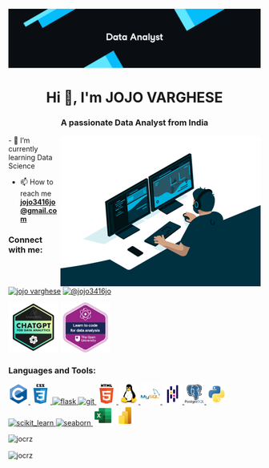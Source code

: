 ![MasterHead](https://github.com/JOCRZ/jocrz/blob/main/banner.png)
<h1 align="center">Hi 👋, I'm JOJO VARGHESE</h1>
<h3 align="center">A passionate Data Analyst from India</h3>
<img align="right" alt="analyst" width="400" src="https://github.com/JOCRZ/jocrz/blob/main/850477fed08bfe98598082bcd309ce70.gif">
- 🌱 I’m currently learning Data Science

- 📫 How to reach me **jojo3416jo@gmail.com**

<h3 align="left">Connect with me:</h3>
<p align="left">
<a href="https://linkedin.com/in/jojo varghese" target="blank"><img align="center" src="https://raw.githubusercontent.com/rahuldkjain/github-profile-readme-generator/master/src/images/icons/Social/linked-in-alt.svg" alt="jojo varghese" height="30" width="40" /></a>
<a href="https://medium.com/@jojo3416jo" target="blank"><img align="center" src="https://raw.githubusercontent.com/rahuldkjain/github-profile-readme-generator/master/src/images/icons/Social/medium.svg" alt="@jojo3416jo" height="30" width="40" /></a>
</p>

 <img src="https://github.com/JOCRZ/jocrz/blob/main/9311e6f6-62df-4be2-91b8-8db1bfb72453.png" alt="Badge" width="100" height="100"/> </a> 
 <img src="https://github.com/JOCRZ/jocrz/blob/main/Learn_to_code_for_data_analysis.png" alt="Badge" width="100" height="100"/> </a> 

<h3 align="left">Languages and Tools:</h3>
<p align="left"> <a href="https://www.cprogramming.com/" target="_blank" rel="noreferrer"> <img src="https://raw.githubusercontent.com/devicons/devicon/master/icons/c/c-original.svg" alt="c" width="40" height="40"/> </a> <a href="https://www.w3schools.com/css/" target="_blank" rel="noreferrer"> <img src="https://raw.githubusercontent.com/devicons/devicon/master/icons/css3/css3-original-wordmark.svg" alt="css3" width="40" height="40"/> </a> <a href="https://flask.palletsprojects.com/" target="_blank" rel="noreferrer"> <img src="https://www.vectorlogo.zone/logos/pocoo_flask/pocoo_flask-icon.svg" alt="flask" width="40" height="40"/> </a> <a href="https://git-scm.com/" target="_blank" rel="noreferrer"> <img src="https://www.vectorlogo.zone/logos/git-scm/git-scm-icon.svg" alt="git" width="40" height="40"/> </a> <a href="https://www.w3.org/html/" target="_blank" rel="noreferrer"> <img src="https://raw.githubusercontent.com/devicons/devicon/master/icons/html5/html5-original-wordmark.svg" alt="html5" width="40" height="40"/> </a> <a href="https://www.linux.org/" target="_blank" rel="noreferrer"> <img src="https://raw.githubusercontent.com/devicons/devicon/master/icons/linux/linux-original.svg" alt="linux" width="40" height="40"/> </a> <a href="https://www.mysql.com/" target="_blank" rel="noreferrer"> <img src="https://raw.githubusercontent.com/devicons/devicon/master/icons/mysql/mysql-original-wordmark.svg" alt="mysql" width="40" height="40"/> </a> <a href="https://pandas.pydata.org/" target="_blank" rel="noreferrer"> <img src="https://raw.githubusercontent.com/devicons/devicon/2ae2a900d2f041da66e950e4d48052658d850630/icons/pandas/pandas-original.svg" alt="pandas" width="40" height="40"/> </a> <a href="https://www.postgresql.org" target="_blank" rel="noreferrer"> <img src="https://raw.githubusercontent.com/devicons/devicon/master/icons/postgresql/postgresql-original-wordmark.svg" alt="postgresql" width="40" height="40"/> </a> <a href="https://www.python.org" target="_blank" rel="noreferrer"> <img src="https://raw.githubusercontent.com/devicons/devicon/master/icons/python/python-original.svg" alt="python" width="40" height="40"/> </a> <a href="https://scikit-learn.org/" target="_blank" rel="noreferrer"> <img src="https://upload.wikimedia.org/wikipedia/commons/0/05/Scikit_learn_logo_small.svg" alt="scikit_learn" width="40" height="40"/> </a> <a href="https://seaborn.pydata.org/" target="_blank" rel="noreferrer"> <img src="https://seaborn.pydata.org/_images/logo-mark-lightbg.svg" alt="seaborn" width="40" height="40"/> </a> <a </p><img src="https://github.com/JOCRZ/jocrz/blob/main/icons8-excel-480.png" alt="Excel" width="40" height="40"/> </a> <a </p><img src="https://github.com/JOCRZ/jocrz/blob/main/icons8-power-bi-2021-240.png" alt="Powerbi" width="40" height="40"/> </a> </p>

<p><img align="center" src="https://github-readme-stats.vercel.app/api/top-langs?username=jocrz&show_icons=true&locale=en&layout=compact" alt="jocrz" /></p>

<p><img align="center" src="https://github-readme-streak-stats.herokuapp.com/?user=jocrz&" alt="jocrz" /></p>
